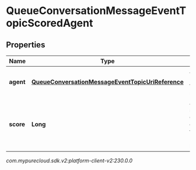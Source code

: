 # QueueConversationMessageEventTopicScoredAgent


## Properties

| Name | Type | Description | Notes |
| ------------ | ------------- | ------------- | ------------- |
| **agent** | [**QueueConversationMessageEventTopicUriReference**](QueueConversationMessageEventTopicUriReference) | A UriReference for a resource |  [optional] |
| **score** | **Long** | Agent's score for the current conversation, from 0 - 100, higher being better |  [optional] |




_com.mypurecloud.sdk.v2:platform-client-v2:230.0.0_
